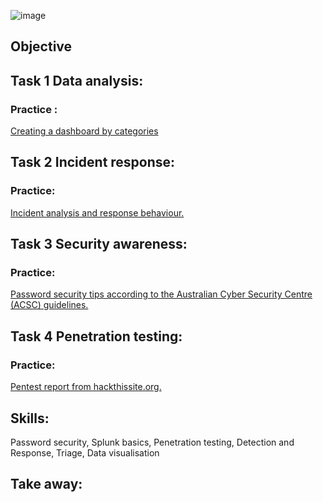 ![image](https://github.com/user-attachments/assets/f80c0bfb-ae9a-43c3-89d2-abf103216ada)





## Objective


## Task 1 Data analysis:



### Practice :



<a href="https://github.com/Matteobarcelona/Commonwealth-Bank/blob/main/Fraud%20Detection%20Dashboard.pdf" target="_blank">Creating a dashboard by categories</a>



## Task 2 Incident response: 


### Practice:



<a href="https://github.com/Matteobarcelona/Commonwealth-Bank/blob/main/incident%20analysis%20and%20response.pdf" target="_blank">Incident analysis and response behaviour.</a>

## Task 3 Security awareness:



### Practice: 


<a href="https://github.com/Matteobarcelona/Commonwealth-Bank/blob/main/Password%20Security%20Infographic.pdf" target="_blank">Password security tips according to the Australian Cyber Security Centre (ACSC) guidelines.</a>

## Task 4 Penetration testing:


### Practice: 



<a href="https://github.com/Matteobarcelona/Commonwealth-Bank/blob/main/Penetration%20Testing%20Report.pdf" target="_blank">Pentest report from hackthissite.org.</a>


## Skills:
Password security, Splunk basics, Penetration testing, Detection and Response, Triage, Data visualisation 
 

## Take away:

